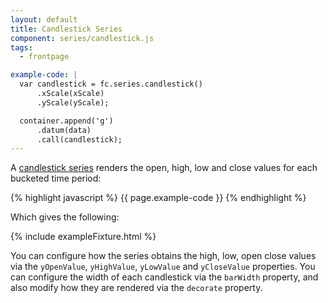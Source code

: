 ```yaml
---
layout: default
title: Candlestick Series
component: series/candlestick.js
tags:
  - frontpage

example-code: |
  var candlestick = fc.series.candlestick()
      .xScale(xScale)
      .yScale(yScale);

  container.append('g')
      .datum(data)
      .call(candlestick);
---
```


A [candlestick series](http://en.wikipedia.org/wiki/Candlestick_chart) renders the open, high, low and close values for each bucketed time period:

{% highlight javascript %}
{{ page.example-code }}
{% endhighlight %}

Which gives the following:

{% include exampleFixture.html %}

You can configure how the series obtains the high, low, open close values via the `yOpenValue`, `yHighValue`, `yLowValue` and `yCloseValue` properties. You can configure the width of each candlestick via the `barWidth` property, and also modify how they are rendered via the `decorate` property.


